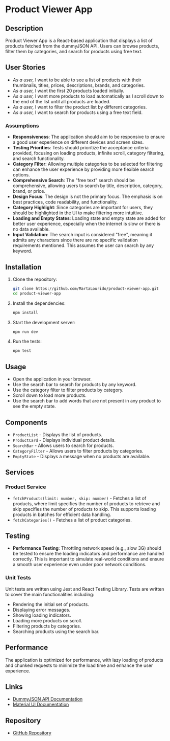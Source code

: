 # Product Viewer App

## Description

Product Viewer App is a React-based application that displays a list of products fetched from the dummyJSON API. Users can browse products, filter them by categories, and search for products using free text.

## User Stories

- *As a user,* I want to be able to see a list of products with their thumbnails, titles, prices, descriptions, brands, and categories.
- *As a user,* I want the first 20 products loaded initially.
- *As a user,* I want more products to load automatically as I scroll down to the end of the list until all products are loaded.
- *As a user,* I want to filter the product list by different categories.
- *As a user,* I want to search for products using a free text field.

### Assumptions

- **Responsiveness**: The application should aim to be responsive to ensure a good user experience on different devices and screen sizes.
- **Testing Priorities**: Tests should prioritize the acceptance criteria provided, focusing on loading products, infinite scroll, category filtering, and search functionality.
- **Category Filter**: Allowing multiple categories to be selected for filtering can enhance the user experience by providing more flexible search options.
- **Comprehensive Search**: The "free text" search should be comprehensive, allowing users to search by title, description, category, brand, or price.
- **Design Focus**: The design is not the primary focus. The emphasis is on best practices, code readability, and functionality.
- **Category Highlight**: Since categories are important for users, they should be highlighted in the UI to make filtering more intuitive.
- **Loading and Empty States**: Loading state and empty state are added for better user experience, especially when the internet is slow or there is no data available.
- **Input Validation**: The search input is considered "free", meaning it admits any characters since there are no specific validation requirements mentioned. This assumes the user can search by any keyword.

## Installation

1. Clone the repository:
    ```bash
    git clone https://github.com/MartaLourido/product-viewer-app.git
    cd product-viewer-app
    ```

2. Install the dependencies:
    ```bash
    npm install
    ```

3. Start the development server:
    ```bash
    npm run dev
    ```

4. Run the tests:
    ```bash
    npm test
    ```

## Usage

- Open the application in your browser.
- Use the search bar to search for products by any keyword.
- Use the category filter to filter products by category.
- Scroll down to load more products.
- Use the search bar to add words that are not present in any product to see the empty state.

## Components

- `ProductList` - Displays the list of products.
- `ProductCard` - Displays individual product details.
- `SearchBar` - Allows users to search for products.
- `CategoryFilter` - Allows users to filter products by categories.
- `EmptyState` - Displays a message when no products are available.

## Services

### Product Service

- `fetchProducts(limit: number, skip: number)` - Fetches a list of products, where limit specifies the number of products to retrieve and skip specifies the number of products to skip. This supports loading products in batches for efficient data handling.
- `fetchCategories()` - Fetches a list of product categories.


## Testing

- **Performance Testing**: Throttling network speed (e.g., slow 3G) should be tested to ensure the loading indicators and performance are handled correctly. This is important to simulate real-world conditions and ensure a smooth user experience even under poor network conditions.

### Unit Tests

Unit tests are written using Jest and React Testing Library. Tests are written to cover the main functionalities including:

- Rendering the initial set of products.
- Displaying error messages.
- Showing loading indicators.
- Loading more products on scroll.
- Filtering products by categories.
- Searching products using the search bar.

## Performance

The application is optimized for performance, with lazy loading of products and chunked requests to minimize the load time and enhance the user experience.

## Links

- [DummyJSON API Documentation](https://dummyjson.com/docs/products)
- [Material UI Documentation](https://mui.com/)

## Repository

- [GitHub Repository](https://github.com/MartaLourido/product-viewer-app)

